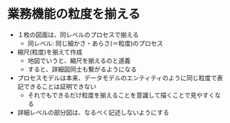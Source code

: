 # 業務機能の粒度を揃える

* １枚の図面は、同レベルのプロセスで揃える
    * 同レベル: 同じ細かさ・あらさ(＝粒度)のプロセス
* 縮尺(粒度)を揃えて作成
    * 地図でいうと、縮尺を揃えるのと道義
    * すると、詳細図同士も繋がるようになる
* プロセスモデルは本来、データモデルのエンティティのように同じ粒度で表記できることは証明できない
    * それでもできるだけ粒度を揃えることを意識して描くことで見やすくなる
* 詳細レベルの部分図は、なるべく記述しないようにする
